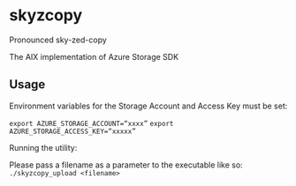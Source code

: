 # skyzcopy

Pronounced sky-zed-copy

The AIX implementation of Azure Storage SDK

## Usage
Environment variables for the Storage Account and Access Key must be set:

```export AZURE_STORAGE_ACCOUNT=“xxxx”```
```export AZURE_STORAGE_ACCESS_KEY=“xxxxx”```

Running the utility:

Please pass a filename as a parameter to the executable like so:
```./skyzcopy_upload <filename>```
